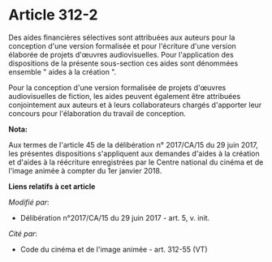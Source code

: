 # Article 312-2

Des aides financières sélectives sont attribuées aux auteurs pour la conception d'une version formalisée et pour l'écriture
d'une version élaborée de projets d'œuvres audiovisuelles. Pour l'application des dispositions de la présente sous-section
ces aides sont dénommées ensemble " aides à la création ".

Pour la conception d'une version formalisée de projets d'œuvres audiovisuelles de fiction, les aides peuvent également être
attribuées conjointement aux auteurs et à leurs collaborateurs chargés d'apporter leur concours pour l'élaboration du travail
de conception.

**Nota:**

Aux termes de l'article 45 de la délibération n° 2017/CA/15 du 29 juin 2017, les présentes dispositions s'appliquent aux
demandes d'aides à la création et d'aides à la réécriture enregistrées par le Centre national du cinéma et de l'image animée
à compter du 1er janvier 2018.

**Liens relatifs à cet article**

_Modifié par_:

  - Délibération n°2017/CA/15 du 29 juin 2017 - art. 5, v. init.

_Cité par_:

  - Code du cinéma et de l'image animée - art. 312-55 (VT)
